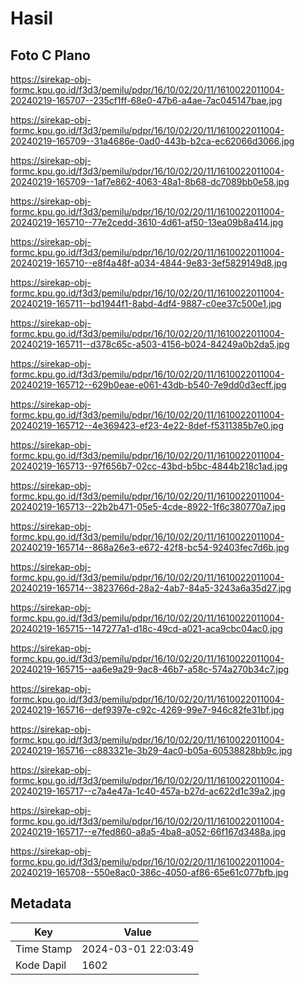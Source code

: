 # Hasil

## Foto C Plano

https://sirekap-obj-formc.kpu.go.id/f3d3/pemilu/pdpr/16/10/02/20/11/1610022011004-20240219-165707--235cf1ff-68e0-47b6-a4ae-7ac045147bae.jpg

https://sirekap-obj-formc.kpu.go.id/f3d3/pemilu/pdpr/16/10/02/20/11/1610022011004-20240219-165709--31a4686e-0ad0-443b-b2ca-ec62066d3066.jpg

https://sirekap-obj-formc.kpu.go.id/f3d3/pemilu/pdpr/16/10/02/20/11/1610022011004-20240219-165709--1af7e862-4063-48a1-8b68-dc7089bb0e58.jpg

https://sirekap-obj-formc.kpu.go.id/f3d3/pemilu/pdpr/16/10/02/20/11/1610022011004-20240219-165710--77e2cedd-3610-4d61-af50-13ea09b8a414.jpg

https://sirekap-obj-formc.kpu.go.id/f3d3/pemilu/pdpr/16/10/02/20/11/1610022011004-20240219-165710--e8f4a48f-a034-4844-9e83-3ef5829149d8.jpg

https://sirekap-obj-formc.kpu.go.id/f3d3/pemilu/pdpr/16/10/02/20/11/1610022011004-20240219-165711--bd1944f1-8abd-4df4-9887-c0ee37c500e1.jpg

https://sirekap-obj-formc.kpu.go.id/f3d3/pemilu/pdpr/16/10/02/20/11/1610022011004-20240219-165711--d378c65c-a503-4156-b024-84249a0b2da5.jpg

https://sirekap-obj-formc.kpu.go.id/f3d3/pemilu/pdpr/16/10/02/20/11/1610022011004-20240219-165712--629b0eae-e061-43db-b540-7e9dd0d3ecff.jpg

https://sirekap-obj-formc.kpu.go.id/f3d3/pemilu/pdpr/16/10/02/20/11/1610022011004-20240219-165712--4e369423-ef23-4e22-8def-f5311385b7e0.jpg

https://sirekap-obj-formc.kpu.go.id/f3d3/pemilu/pdpr/16/10/02/20/11/1610022011004-20240219-165713--97f656b7-02cc-43bd-b5bc-4844b218c1ad.jpg

https://sirekap-obj-formc.kpu.go.id/f3d3/pemilu/pdpr/16/10/02/20/11/1610022011004-20240219-165713--22b2b471-05e5-4cde-8922-1f6c380770a7.jpg

https://sirekap-obj-formc.kpu.go.id/f3d3/pemilu/pdpr/16/10/02/20/11/1610022011004-20240219-165714--868a26e3-e672-42f8-bc54-92403fec7d6b.jpg

https://sirekap-obj-formc.kpu.go.id/f3d3/pemilu/pdpr/16/10/02/20/11/1610022011004-20240219-165714--3823766d-28a2-4ab7-84a5-3243a6a35d27.jpg

https://sirekap-obj-formc.kpu.go.id/f3d3/pemilu/pdpr/16/10/02/20/11/1610022011004-20240219-165715--147277a1-d18c-49cd-a021-aca9cbc04ac0.jpg

https://sirekap-obj-formc.kpu.go.id/f3d3/pemilu/pdpr/16/10/02/20/11/1610022011004-20240219-165715--aa6e9a29-9ac8-46b7-a58c-574a270b34c7.jpg

https://sirekap-obj-formc.kpu.go.id/f3d3/pemilu/pdpr/16/10/02/20/11/1610022011004-20240219-165716--def9397e-c92c-4269-99e7-946c82fe31bf.jpg

https://sirekap-obj-formc.kpu.go.id/f3d3/pemilu/pdpr/16/10/02/20/11/1610022011004-20240219-165716--c883321e-3b29-4ac0-b05a-60538828bb9c.jpg

https://sirekap-obj-formc.kpu.go.id/f3d3/pemilu/pdpr/16/10/02/20/11/1610022011004-20240219-165717--c7a4e47a-1c40-457a-b27d-ac622d1c39a2.jpg

https://sirekap-obj-formc.kpu.go.id/f3d3/pemilu/pdpr/16/10/02/20/11/1610022011004-20240219-165717--e7fed860-a8a5-4ba8-a052-66f167d3488a.jpg

https://sirekap-obj-formc.kpu.go.id/f3d3/pemilu/pdpr/16/10/02/20/11/1610022011004-20240219-165708--550e8ac0-386c-4050-af86-65e61c077bfb.jpg


## Metadata

| Key        | Value               |
| ---------- | ------------------- |
| Time Stamp | 2024-03-01 22:03:49 |
| Kode Dapil | 1602                |



